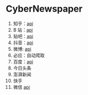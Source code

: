# CyberNewspaper

1. 知乎：[api](https://www.zhihu.com/api/v3/feed/topstory/hot-lists/total?limit=50)
2. B 站：[api](https://api.bilibili.com/x/web-interface/ranking/v2?type=all)
3. 贴吧：[api](http://tieba.baidu.com/hottopic/browse/topicList)
4. 抖音：[api](https://api.codelife.cc/api/top/list?lang=cn&id=DpQvNABoNE)
5. 微博: [api](https://weibo.com/ajax/side/hotSearch)
6. 必应：自动爬取
7. 百度：[api](https://top.baidu.com/api/board?tab=realtime)
8. 今日头条
9. 澎湃新闻
10. 快手
11. 微信 [api](https://api.codelife.cc/api/top/list?lang=cn&id=WnBe01o371)
